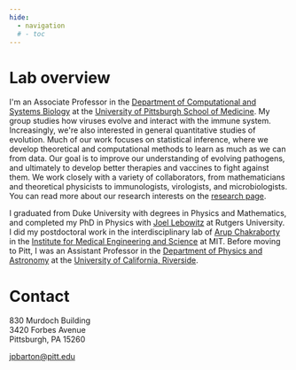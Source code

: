 ```yaml
---
hide:
  - navigation
  # - toc
---
```


# Lab overview

I'm an Associate Professor in the [Department of Computational and Systems Biology](https://www.csb.pitt.edu/) at the [University of Pittsburgh School of Medicine](https://www.medschool.pitt.edu/). My group studies how viruses evolve and interact with the immune system. Increasingly, we're also interested in general quantitative studies of evolution. Much of our work focuses on statistical inference, where we develop theoretical and computational methods to learn as much as we can from data. Our goal is to improve our understanding of evolving pathogens, and ultimately to develop better therapies and vaccines to fight against them. We work closely with a variety of collaborators, from mathematicians and theoretical physicists to immunologists, virologists, and microbiologists. You can read more about our research interests on the [research page](research.md).

I graduated from Duke University with degrees in Physics and Mathematics, and completed my PhD in Physics with [Joel Lebowitz](https://www.sas.rutgers.edu/cms/math/people-cmsr/faculty-profiles-cmsr/63-lebowitz-joel) at Rutgers University. I did my postdoctoral work in the interdisciplinary lab of [Arup Chakraborty](https://web.mit.edu/akcgroup/) in the [Institute for Medical Engineering and Science](https://imes.mit.edu/) at MIT. Before moving to Pitt, I was an Assistant Professor in the [Department of Physics and Astronomy](https://physics.ucr.edu/) at the [University of California, Riverside](https://www.ucr.edu/).

# Contact

830 Murdoch Building<br>
3420 Forbes Avenue<br>
Pittsburgh, PA 15260<br>

jpbarton@pitt.edu
